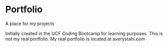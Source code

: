 # Portfolio
 A place for my projects

Initially created in the UCF Coding Bootcamp for learning purposes. This is not my real portfolio. My real portfolio is located at averystahl.com
